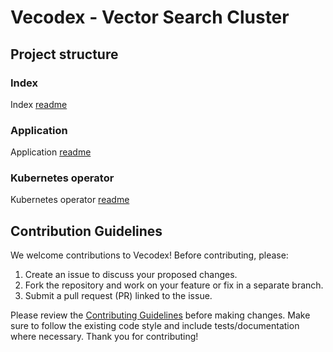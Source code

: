 # Vecodex - Vector Search Cluster

## Project structure

### Index
Index [readme](index/README.md)

### Application
Application [readme](app/README.md)

### Kubernetes operator
Kubernetes operator [readme](kube-operator/README.md)


## Contribution Guidelines

We welcome contributions to Vecodex! Before contributing, please:
1. Create an issue to discuss your proposed changes.
2. Fork the repository and work on your feature or fix in a separate branch.
3. Submit a pull request (PR) linked to the issue.

Please review the [Contributing Guidelines](CONTRIBUTING.md) before making changes. Make sure to follow the existing code style and include tests/documentation where necessary. Thank you for contributing!
